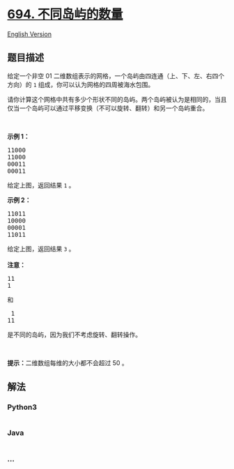 # [694. 不同岛屿的数量](https://leetcode-cn.com/problems/number-of-distinct-islands)

[English Version](https://github.com/yanglr/leetcode-ac/blob/master/assets/0600-0699/0694.Number%20of%20Distinct%20Islands/README_EN.md)

## 题目描述

<!-- 这里写题目描述 -->

<p>给定一个非空 01 二维数组表示的网格，一个岛屿由四连通（上、下、左、右四个方向）的 <code>1</code> 组成，你可以认为网格的四周被海水包围。</p>

<p>请你计算这个网格中共有多少个形状不同的岛屿。两个岛屿被认为是相同的，当且仅当一个岛屿可以通过平移变换（不可以旋转、翻转）和另一个岛屿重合。</p>

<p>&nbsp;</p>

<p><strong>示例 1：</strong></p>

<pre>11000
11000
00011
00011
</pre>

<p>给定上图，返回结果 <code>1</code> 。</p>

<p><strong>示例 2：</strong></p>

<pre>11011
10000
00001
11011</pre>

<p>给定上图，返回结果 <code>3</code> 。<br>
<br>
<strong>注意：</strong></p>

<pre>11
1
</pre>

<p>和</p>

<pre> 1
11
</pre>

<p>是不同的岛屿，因为我们不考虑旋转、翻转操作。</p>

<p>&nbsp;</p>

<p><strong>提示：</strong>二维数组每维的大小都不会超过 50 。</p>


## 解法

<!-- 这里可写通用的实现逻辑 -->

<!-- tabs:start -->

### **Python3**

<!-- 这里可写当前语言的特殊实现逻辑 -->

```python

```

### **Java**

<!-- 这里可写当前语言的特殊实现逻辑 -->

```java

```

### **...**

```

```

<!-- tabs:end -->
